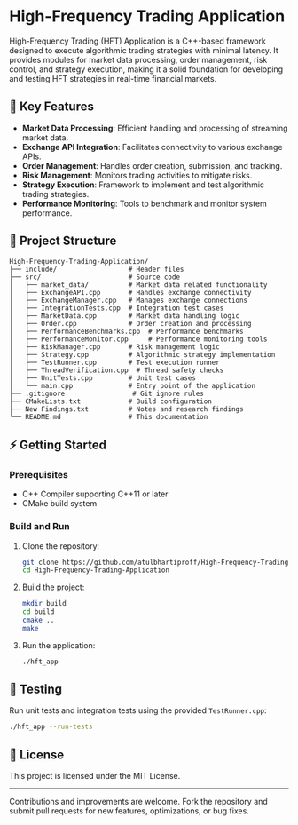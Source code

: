 
# High-Frequency Trading Application

High-Frequency Trading (HFT) Application is a C++-based framework designed to execute algorithmic trading strategies with minimal latency. It provides modules for market data processing, order management, risk control, and strategy execution, making it a solid foundation for developing and testing HFT strategies in real-time financial markets.

## 🚀 Key Features

* **Market Data Processing**: Efficient handling and processing of streaming market data.
* **Exchange API Integration**: Facilitates connectivity to various exchange APIs.
* **Order Management**: Handles order creation, submission, and tracking.
* **Risk Management**: Monitors trading activities to mitigate risks.
* **Strategy Execution**: Framework to implement and test algorithmic trading strategies.
* **Performance Monitoring**: Tools to benchmark and monitor system performance.

## 📁 Project Structure

```
High-Frequency-Trading-Application/
├── include/                  # Header files
├── src/                      # Source code
│   ├── market_data/          # Market data related functionality
│   ├── ExchangeAPI.cpp       # Handles exchange connectivity
│   ├── ExchangeManager.cpp   # Manages exchange connections
│   ├── IntegrationTests.cpp  # Integration test cases
│   ├── MarketData.cpp        # Market data handling logic
│   ├── Order.cpp             # Order creation and processing
│   ├── PerformanceBenchmarks.cpp  # Performance benchmarks
│   ├── PerformanceMonitor.cpp     # Performance monitoring tools
│   ├── RiskManager.cpp       # Risk management logic
│   ├── Strategy.cpp          # Algorithmic strategy implementation
│   ├── TestRunner.cpp        # Test execution runner
│   ├── ThreadVerification.cpp  # Thread safety checks
│   ├── UnitTests.cpp         # Unit test cases
│   └── main.cpp              # Entry point of the application
├── .gitignore                 # Git ignore rules
├── CMakeLists.txt            # Build configuration
├── New Findings.txt          # Notes and research findings
└── README.md                 # This documentation
```

## ⚡ Getting Started

### Prerequisites

* C++ Compiler supporting C++11 or later
* CMake build system

### Build and Run

1. Clone the repository:

   ```bash
   git clone https://github.com/atulbhartiproff/High-Frequency-Trading-Application.git
   cd High-Frequency-Trading-Application
   ```

2. Build the project:

   ```bash
   mkdir build
   cd build
   cmake ..
   make
   ```

3. Run the application:

   ```bash
   ./hft_app
   ```

## 🧪 Testing

Run unit tests and integration tests using the provided `TestRunner.cpp`:

```bash
./hft_app --run-tests
```

## 📄 License

This project is licensed under the MIT License.

---

Contributions and improvements are welcome. Fork the repository and submit pull requests for new features, optimizations, or bug fixes.
